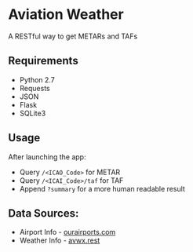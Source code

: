 # Aviation Weather
A RESTful way to get METARs and TAFs
## Requirements
- Python 2.7
- Requests
- JSON
- Flask
- SQLite3

## Usage
After launching the app:
- Query `/<ICAO_Code>` for METAR
- Query `/<ICAI_Code>/taf` for TAF
- Append `?summary` for a more human readable result

## Data Sources:
- Airport Info - [ourairports.com](http://ourairports.com)
- Weather Info - [avwx.rest](http://avwx.rest)
